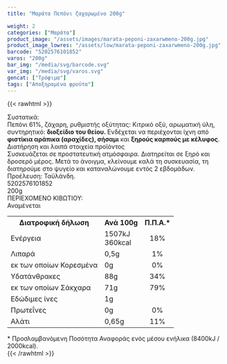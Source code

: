 ```yaml
---
title: "Μαράτα Πεπόνι ζαχαρωμένο 200g"

weight: 2
categories: ["Μαράτα"]
product_image: "/assets/images/marata-peponi-zaxarwmeno-200g.jpg"
product_image_lowres: "/assets/low/marata-peponi-zaxarwmeno-200g.jpg"
barcode: "5202576101852"
varos: "200g"
bar_img: "/media/svg/barcode.svg"
var_img: "/media/svg/varos.svg"
gencat: ["Τρόφιμα"]
tags: ["Αποξηραμένα φρούτα"]
---
```

{{< rawhtml >}}

<div class="product">
    <div id="sistatika">Συστατικά:</div>
    <div class="alltext">Πεπόνι 61%, ζάχαρη, ρυθμιστής οξύτητας: Κιτρικό οξύ, αρωματική ύλη, συντηρητικό: <b>διοξείδιο
            του θείου.&nbsp;</b>Ενδέχεται να περιέχονται ίχνη από <b>φιστίκια αράπικα (αραχίδες), σήσαμι</b> και
        <b>ξηρούς καρπούς με κέλυφος</b>.<br></div>
    <div id="loipa">Διατήρηση και λοιπά στοιχεία προϊόντος</div>
    <div class="alltext">Συσκευάζεται σε προστατευτική ατμόσφαιρα. Διατηρείται σε ξηρό και δροσερό μέρος. Μετά το
        άνοιγμα, κλείνουμε καλά τη συσκευασία, τη διατηρούμε στο ψυγείο και καταναλώνουμε εντός 2
        εβδομάδων.<br>Προέλευση: Ταϋλάνδη.</div>
    <div id="barcode">
        <div id="barimage1"></div><span id="bartext">5202576101852</span>
    </div>
    <div id="varos">
        <div id="varosimage1"></div><span id="varostext">200g</span>
    </div>
    <div id="kivotio">ΠΕΡΙΕΧΟΜΕΝΟ ΚΙΒΩΤΙΟΥ:<br>Αναμένεται</div>
    <div class="tabout">
        <table id="diatable">
            <tbody>
                <tr>
                    <th>Διατροφική δήλωση</th>
                    <th>Ανά 100g</th>
                    <th>Π.Π.Α.*</th>
                </tr>
                <tr>
                    <td class="texr2">Ενέργεια</td>
                    <td class="texr">1507kJ<br>360kcal</td>
                    <td class="texr" style="text-align:center">18%</td>
                </tr>
                <tr>
                    <td class="texr2">Λιπαρά</td>
                    <td class="texr">0,5g</td>
                    <td class="texr" style="text-align:center">1%</td>
                </tr>
                <tr>
                    <td class="gray">εκ των οποίων Κορεσµένα</td>
                    <td class="gray2">0g</td>
                    <td class="gray2" style="text-align:center">0%</td>
                </tr>
                <tr>
                    <td class="texr2">Yδατάνθρακες</td>
                    <td class="texr">88g</td>
                    <td class="texr" style="text-align:center">34%</td>
                </tr>
                <tr>
                    <td class="gray">εκ των οποίων Σάκχαρα</td>
                    <td class="gray2">71g</td>
                    <td class="gray2" style="text-align:center">79%</td>
                </tr>
                <tr>
                    <td class="texr2">Eδώδιμες ίνες</td>
                    <td class="texr">1g</td>
                    <td class="texr" style="text-align:center"></td>
                </tr>
                <tr>
                    <td class="texr2">Πρωτεΐνες</td>
                    <td class="texr">0g</td>
                    <td class="texr" style="text-align:center">0%</td>
                </tr>
                <tr>
                    <td class="texr2">Αλάτι</td>
                    <td class="texr">0,65g</td>
                    <td class="texr" style="text-align:center">11%</td>
                </tr>
            </tbody>
        </table>
    </div>
    <div class="alltext">* Προσλαμβανόμενη Ποσότητα Αναφοράς ενός μέσου ενήλικα (8400kJ / 2000kcal).</div>
    <div class="pimg"></div>
</div>
{{< /rawhtml >}}